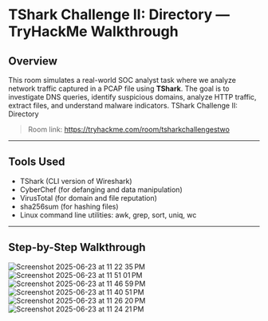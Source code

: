 # TShark Challenge II: Directory — TryHackMe Walkthrough

## Overview

This room simulates a real-world SOC analyst task where we analyze network traffic captured in a PCAP file using **TShark**. The goal is to investigate DNS queries, identify suspicious domains, analyze HTTP traffic, extract files, and understand malware indicators.
TShark Challenge II: Directory
> Room link: https://tryhackme.com/room/tsharkchallengestwo

---

## Tools Used

- TShark (CLI version of Wireshark)  
- CyberChef (for defanging and data manipulation)  
- VirusTotal (for domain and file reputation)  
- sha256sum (for hashing files)  
- Linux command line utilities: awk, grep, sort, uniq, wc

---

## Step-by-Step Walkthrough
![Screenshot 2025-06-23 at 11 22 35 PM](https://github.com/user-attachments/assets/56dd4b00-d391-4a44-aac2-15704a1be5c5)
![Screenshot 2025-06-23 at 11 51 01 PM](https://github.com/user-attachments/assets/3fa35863-8f28-4189-838c-ed23685f5dd2)
![Screenshot 2025-06-23 at 11 46 59 PM](https://github.com/user-attachments/assets/fbc337a8-049a-48b0-90bc-f503dda9155c)
![Screenshot 2025-06-23 at 11 40 51 PM](https://github.com/user-attachments/assets/0c44d60b-242a-4e33-b8b5-ad568defaf8c)
![Screenshot 2025-06-23 at 11 26 20 PM](https://github.com/user-attachments/assets/af25a7e0-99a3-41f4-9f8c-47dfba4796aa)
![Screenshot 2025-06-23 at 11 24 21 PM](https://github.com/user-attachments/assets/dd24a852-476d-4de9-a8ae-8e1ef543cb56)
